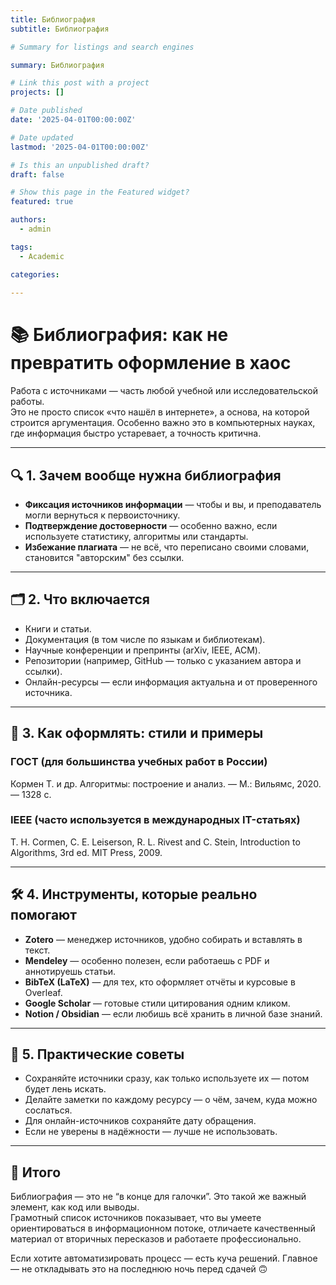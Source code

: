 ```yaml
---
title: Библиография
subtitle: Библиография

# Summary for listings and search engines

summary: Библиография

# Link this post with a project
projects: []

# Date published
date: '2025-04-01T00:00:00Z'

# Date updated
lastmod: '2025-04-01T00:00:00Z'

# Is this an unpublished draft?
draft: false

# Show this page in the Featured widget?
featured: true

authors:
  - admin

tags:
  - Academic

categories:
  
---
```


# 📚 Библиография: как не превратить оформление в хаос

Работа с источниками — часть любой учебной или исследовательской работы.  
Это не просто список «что нашёл в интернете», а основа, на которой строится аргументация. Особенно важно это в компьютерных науках, где информация быстро устаревает, а точность критична.

---

## 🔍 1. Зачем вообще нужна библиография

- **Фиксация источников информации** — чтобы и вы, и преподаватель могли вернуться к первоисточнику.
- **Подтверждение достоверности** — особенно важно, если используете статистику, алгоритмы или стандарты.
- **Избежание плагиата** — не всё, что переписано своими словами, становится "авторским" без ссылки.

---

## 🗂️ 2. Что включается

- Книги и статьи.
- Документация (в том числе по языкам и библиотекам).
- Научные конференции и препринты (arXiv, IEEE, ACM).
- Репозитории (например, GitHub — только с указанием автора и ссылки).
- Онлайн-ресурсы — если информация актуальна и от проверенного источника.

---

## 🧾 3. Как оформлять: стили и примеры

### ГОСТ (для большинства учебных работ в России)

Кормен Т. и др. Алгоритмы: построение и анализ. — М.: Вильямс, 2020. — 1328 с.


### IEEE (часто используется в международных IT-статьях)

T. H. Cormen, C. E. Leiserson, R. L. Rivest and C. Stein, Introduction to Algorithms, 3rd ed. MIT Press, 2009.


---

## 🛠️ 4. Инструменты, которые реально помогают

- **Zotero** — менеджер источников, удобно собирать и вставлять в текст.
- **Mendeley** — особенно полезен, если работаешь с PDF и аннотируешь статьи.
- **BibTeX (LaTeX)** — для тех, кто оформляет отчёты и курсовые в Overleaf.
- **Google Scholar** — готовые стили цитирования одним кликом.
- **Notion / Obsidian** — если любишь всё хранить в личной базе знаний.

---

## 📌 5. Практические советы

- Сохраняйте источники сразу, как только используете их — потом будет лень искать.
- Делайте заметки по каждому ресурсу — о чём, зачем, куда можно сослаться.
- Для онлайн-источников сохраняйте дату обращения.
- Если не уверены в надёжности — лучше не использовать.

---

## 🧠 Итого

Библиография — это не “в конце для галочки”. Это такой же важный элемент, как код или выводы.  
Грамотный список источников показывает, что вы умеете ориентироваться в информационном потоке, отличаете качественный материал от вторичных пересказов и работаете профессионально.

Если хотите автоматизировать процесс — есть куча решений. Главное — не откладывать это на последнюю ночь перед сдачей 🙃




